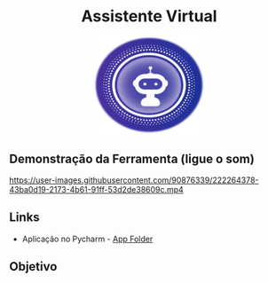 <h1 align="center">Assistente Virtual
</h1>
<p align="center"> <img width="200px" heigth="500px" src="VoiceBotProject/images/voicebot_logo2.png">
</p>

## Demonstração da Ferramenta (ligue o som)

https://user-images.githubusercontent.com/90876339/222264378-43ba0d19-2173-4b61-91ff-53d2de38609c.mp4

## Links

- Aplicação no Pycharm - [App Folder](https://github.com/lizmarques/Virtual_Assistant_Project/tree/master/VoiceBotProject)

## Objetivo

